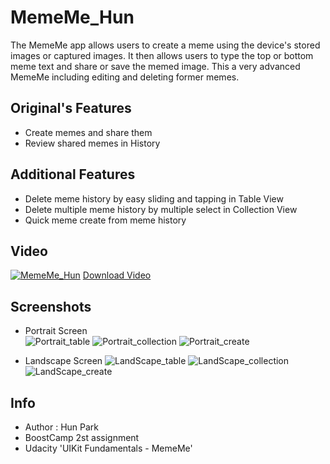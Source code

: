 # MemeMe_Hun
 The MemeMe app allows users to create a meme using the device's stored images or captured images. It then allows users to type the top or bottom meme text and share or save the memed image. This a very advanced MemeMe including editing and deleting former memes.

## Original's Features
- Create memes and share them
- Review shared memes in History

## Additional Features
- Delete meme history by easy sliding and tapping in Table View
- Delete multiple meme history by multiple select in Collection View 
- Quick meme create from meme history

## Video
[![MemeMe_Hun](https://github.com/BoostCamp/MemeMe_Hun/blob/master/Screenshots/introducing.png?raw=true)](https://youtu.be/Gn3mJqArUiM)
[Download Video](https://github.com/BoostCamp/MemeMe_Hun/blob/master/introducing.mp4?raw=true)

## Screenshots
- Portrait Screen <br/>
![Portrait_table](https://github.com/BoostCamp/MemeMe_Hun/blob/master/Screenshots/table_vertical.png?raw=true)
![Portrait_collection](https://github.com/BoostCamp/MemeMe_Hun/blob/master/Screenshots/collection_vertical.png?raw=true)
![Portrait_create](https://github.com/BoostCamp/MemeMe_Hun/blob/master/Screenshots/create_vertical.png?raw=true)

- Landscape Screen
![LandScape_table](https://github.com/BoostCamp/MemeMe_Hun/blob/master/Screenshots/table_horizontal.png?raw=true)
![LandScape_collection](https://github.com/BoostCamp/MemeMe_Hun/blob/master/Screenshots/collection_horizontal.png?raw=true)
![LandScape_create](https://github.com/BoostCamp/MemeMe_Hun/blob/master/Screenshots/create_horizontal.png?raw=true)

## Info
- Author : Hun Park
- BoostCamp 2st assignment
- Udacity 'UIKit Fundamentals - MemeMe'
